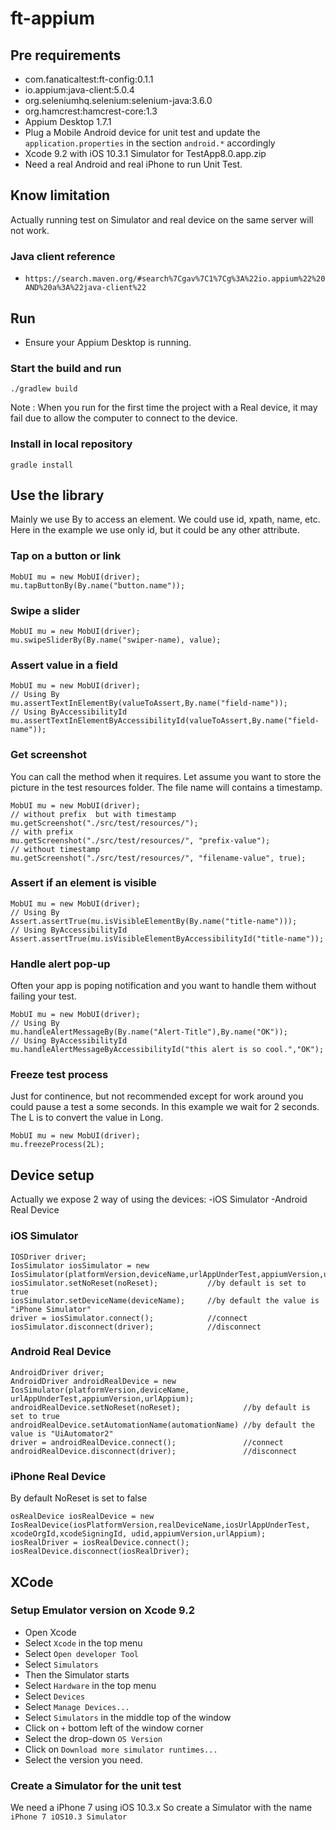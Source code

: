 # ft-appium

## Pre requirements
- com.fanaticaltest:ft-config:0.1.1
- io.appium:java-client:5.0.4
- org.seleniumhq.selenium:selenium-java:3.6.0
- org.hamcrest:hamcrest-core:1.3
- Appium Desktop 1.7.1
- Plug a Mobile Android device for unit test and update the `application.properties` in the section `android.*` accordingly
- Xcode 9.2 with iOS 10.3.1 Simulator for TestApp8.0.app.zip
- Need a real Android and real iPhone to run Unit Test.

## Know limitation
Actually running test on Simulator and real device on the same server will not work.

### Java client reference
- `https://search.maven.org/#search%7Cgav%7C1%7Cg%3A%22io.appium%22%20AND%20a%3A%22java-client%22`

## Run

* Ensure your Appium Desktop is running.

### Start the build and run
```
./gradlew build
```
Note : When you run for the first time the project with a Real device, it may fail due to allow the computer to connect to the device.

### Install in local repository
```
gradle install
```

## Use the library

Mainly we use By to access an element. We could use id, xpath, name, etc. Here in the example we use only id, but it could be any other attribute.

### Tap on a button or link
```
MobUI mu = new MobUI(driver);
mu.tapButtonBy(By.name("button.name"));
```

### Swipe a slider
```
MobUI mu = new MobUI(driver);
mu.swipeSliderBy(By.name("swiper-name), value);
```

### Assert value in a field
```
MobUI mu = new MobUI(driver);
// Using By
mu.assertTextInElementBy(valueToAssert,By.name("field-name"));
// Using ByAccessibilityId
mu.assertTextInElementByAccessibilityId(valueToAssert,By.name("field-name"));
```

### Get screenshot
You can call the method when it requires. Let assume you want to store the picture in the test resources folder. The file name will contains a timestamp.
```
MobUI mu = new MobUI(driver);
// without prefix  but with timestamp
mu.getScreenshot("./src/test/resources/");
// with prefix
mu.getScreenshot("./src/test/resources/", "prefix-value");
// without timestamp
mu.getScreenshot("./src/test/resources/", "filename-value", true);
```

### Assert if an element is visible
```
MobUI mu = new MobUI(driver);
// Using By
Assert.assertTrue(mu.isVisibleElementBy(By.name("title-name")));
// Using ByAccessibilityId
Assert.assertTrue(mu.isVisibleElementByAccessibilityId("title-name"));
```

### Handle alert pop-up
Often your app is poping notification and you want to handle them without failing your test.
```
MobUI mu = new MobUI(driver);
// Using By
mu.handleAlertMessageBy(By.name("Alert-Title"),By.name("OK"));
// Using ByAccessibilityId
mu.handleAlertMessageByAccessibilityId("this alert is so cool.","OK");
```

### Freeze test process
Just for continence, but not recommended except for work around you could pause a test a some seconds.
In this example we wait for 2 seconds. The L is to convert the value in Long.
```
MobUI mu = new MobUI(driver);
mu.freezeProcess(2L);
```

## Device setup
Actually we expose 2 way of using the devices:
-iOS Simulator
-Android Real Device

### iOS Simulator
```
IOSDriver driver;
IosSimulator iosSimulator = new IosSimulator(platformVersion,deviceName,urlAppUnderTest,appiumVersion,urlAppium);
iosSimulator.setNoReset(noReset);           //by default is set to true
iosSimulator.setDeviceName(deviceName);     //by default the value is "iPhone Simulator"
driver = iosSimulator.connect();            //connect
iosSimulator.disconnect(driver);            //disconnect
```

### Android Real Device
```
AndroidDriver driver;
AndroidDriver androidRealDevice = new IosSimulator(platformVersion,deviceName, urlAppUnderTest,appiumVersion,urlAppium);
androidRealDevice.setNoReset(noReset);              //by default is set to true
androidRealDevice.setAutomationName(automationName) //by default the value is "UiAutomator2"
driver = androidRealDevice.connect();               //connect
androidRealDevice.disconnect(driver);               //disconnect
```

### iPhone Real Device
By default NoReset is set to false
```
osRealDevice iosRealDevice = new IosRealDevice(iosPlatformVersion,realDeviceName,iosUrlAppUnderTest, xcodeOrgId,xcodeSigningId, udid,appiumVersion,urlAppium);
iosRealDriver = iosRealDevice.connect();
iosRealDevice.disconnect(iosRealDriver);
```

## XCode
### Setup Emulator version on Xcode 9.2
* Open Xcode
* Select `Xcode` in the top menu
* Select `Open developer Tool`
* Select `Simulators`
* Then the Simulator starts
* Select `Hardware` in the top menu
* Select `Devices`
* Select `Manage Devices...`
* Select `Simulators` in the middle top of the window
* Click on `+` bottom left of the window corner
* Select the drop-down `OS Version`
* Click on `Download more simulator runtimes...`
* Select the version you need.

### Create a Simulator for the unit test
We need a iPhone 7 using iOS 10.3.x So create a Simulator with the name `iPhone 7 iOS10.3 Simulator`

